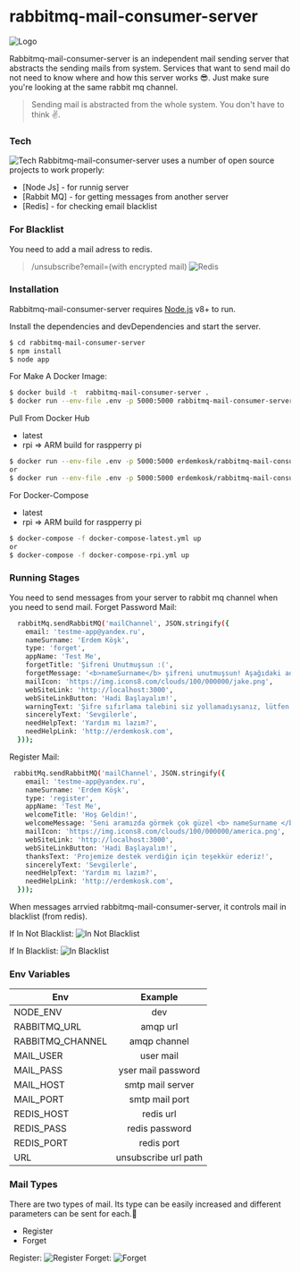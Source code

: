 # rabbitmq-mail-consumer-server

![Logo](https://i.imgur.com/z6YHS5I.png)

Rabbitmq-mail-consumer-server is an independent mail sending server that abstracts the sending mails from system. Services that want to send mail do not need to know where and how this server works 😎. Just make sure you're looking at the same rabbit mq channel.

> Sending mail is abstracted from the whole system. You don't have to think ✌️.




### Tech
![Tech](https://i.imgur.com/hlDKK7Z.png)
Rabbitmq-mail-consumer-server uses a number of open source projects to work properly:


* [Node Js] - for runnig server
* [Rabbit MQ] - for getting messages from another server
* [Redis] - for checking email blacklist

### For Blacklist
You need to add a mail adress to redis.
> /unsubscribe?email=(with encrypted mail)
![Redis](https://i.imgur.com/saREwA7.png)
### Installation

Rabbitmq-mail-consumer-server requires [Node.js](https://nodejs.org/) v8+ to run.

Install the dependencies and devDependencies and start the server.

```sh
$ cd rabbitmq-mail-consumer-server
$ npm install 
$ node app
```
For Make A Docker Image:

```sh
$ docker build -t  rabbitmq-mail-consumer-server .
$ docker run --env-file .env -p 5000:5000 rabbitmq-mail-consumer-server
```

Pull From Docker Hub

- latest
- rpi => ARM build for raspperry pi

```sh
$ docker run --env-file .env -p 5000:5000 erdemkosk/rabbitmq-mail-consumer-server:latest
or
$ docker run --env-file .env -p 5000:5000 erdemkosk/rabbitmq-mail-consumer-server:rpi
```
For Docker-Compose

- latest
- rpi => ARM build for raspperry pi

```sh
$ docker-compose -f docker-compose-latest.yml up
or
$ docker-compose -f docker-compose-rpi.yml up
```

### Running Stages
You need to send messages from your server to rabbit mq channel when you need to send mail.
Forget Password Mail:
```sh
  rabbitMq.sendRabbitMQ('mailChannel', JSON.stringify({
    email: 'testme-app@yandex.ru',
    nameSurname: 'Erdem Köşk',
    type: 'forget',
    appName: 'Test Me',
    forgetTitle: 'Şifreni Unutmuşsun :(',
    forgetMessage: '<b>nameSurname</b> şifreni unutmuşsun! Aşağıdaki adımları takip edelim.',
    mailIcon: 'https://img.icons8.com/clouds/100/000000/jake.png',
    webSiteLink: 'http://localhost:3000',
    webSiteLinkButton: 'Hadi Başlayalım!',
    warningText: 'Şifre sıfırlama talebini siz yollamadıysanız, lütfen dikkate almayın !',
    sincerelyText: 'Sevgilerle',
    needHelpText: 'Yardım mı lazım?',
    needHelpLink: 'http://erdemkosk.com',
  }));
```
Register Mail:
```sh
 rabbitMq.sendRabbitMQ('mailChannel', JSON.stringify({
    email: 'testme-app@yandex.ru',
    nameSurname: 'Erdem Köşk',
    type: 'register',
    appName: 'Test Me',
    welcomeTitle: 'Hoş Geldin!',
    welcomeMessage: 'Seni aramızda görmek çok güzel <b> nameSurname </b> ! <br/> İngilizce kelime öğrenmenin en kolay yolu 🤙. Boş zamanlarında senin için oluşturulan rastgele ingilizce kelime testlerini cevapla 🙏 Kendini geliştir!',
    mailIcon: 'https://img.icons8.com/clouds/100/000000/america.png',
    webSiteLink: 'http://localhost:3000',
    webSiteLinkButton: 'Hadi Başlayalım!',
    thanksText: 'Projemize destek verdiğin için teşekkür ederiz!',
    sincerelyText: 'Sevgilerle',
    needHelpText: 'Yardım mı lazım?',
    needHelpLink: 'http://erdemkosk.com',
  }));
```
When messages arrvied rabbitmq-mail-consumer-server, it controls mail in blacklist (from redis).

If In Not Blacklist:
![In Not Blacklist](https://i.imgur.com/2cWUecy.png)

If In Blacklist:
![In Blacklist](https://i.imgur.com/bFe9r4e.png)


### Env Variables

| Env        | Example           
| ------------- |:-------------:
| NODE_ENV      | dev 
| RABBITMQ_URL   | amqp url      
| RABBITMQ_CHANNEL | amqp channel 
| MAIL_USER      | user mail 
| MAIL_PASS   | yser mail password      
| MAIL_HOST | smtp mail server
| MAIL_PORT      | smtp mail port 
| REDIS_HOST   | redis url      
| REDIS_PASS | redis password
| REDIS_PORT | redis port
| URL | unsubscribe url path


### Mail Types

There are two types of mail. Its type can be easily increased and different parameters can be sent for each.🙏

- Register
- Forget

Register:
![Register](https://i.imgur.com/72AEhxE.png)
Forget:
![Forget](https://i.imgur.com/9up6jB3.png)

